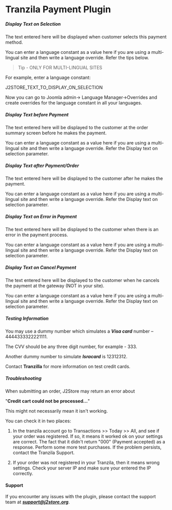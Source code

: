 # Tranzila Payment Plugin













##### Display Text on Selection
The text entered here will be displayed when customer selects this payment method. 

You can enter a language constant as a value here if you are using a multi-lingual site and then write a language override. Refer the tips below.

>Tip - ONLY FOR MULTI-LINGUAL SITES

For example, enter a language constant: 

J2STORE_TEXT_TO_DISPLAY_ON_SELECTION 

Now you can go to Joomla admin-> Language Manager->Overrides and create overrides for the language constant in all your languages. 

##### Display Text before Payment
The text entered here will be displayed to the customer at the order summary screen before he makes the payment. 

You can enter a language constant as a value here if you are using a multi-lingual site and then write a language override. Refer the Display text on selection parameter. 

##### Display Text after Payment/Order
The text entered here will be displayed to the customer after he makes the payment. 

You can enter a language constant as a value here if you are using a multi-lingual site and then write a language override. Refer the Display text on selection parameter.

##### Display Text on Error in Payment
The text entered here will be displayed to the customer when there is an error in the payment process.

You can enter a language constant as a value here if you are using a multi-lingual site and then write a language override. Refer the Display text on selection parameter.

##### Display Text on Cancel Payment
The text entered here will be displayed to the customer when he cancels the payment at the gateway (NOT in your site).

You can enter a language constant as a value here if you are using a multi-lingual site and then write a language override. Refer the Display text on selection parameter.

##### Testing Information
You may use a dummy number which simulates a ***Visa card*** number – 4444333322221111.

The CVV should be any three digit number, for example - 333.

Another dummy number to simulate ***Isracard*** is 12312312.

Contact **Tranzilla** for more information on test credit cards.

##### Troubleshooting
When submitting an order, J2Store may return an error about

"**Credit cart could not be processed...**" 

This might not necessarily mean it isn't working. 

You can check it in two places:

1) In the tranzila account go to Transactions >> Today >> All, and see if your order was registered. If so, it means it worked ok on your settings are correct. The fact that it didn't return "000" (Payment accepted) as a response. Perform some more test purchases. If the problem persists, contact the Tranzila Support.

2) If your order was not registered in your Tranzila, then it means wrong settings. Check your server IP and make sure your entered the IP correctly.

#### Support
If you encounter any issues with the plugin, please contact the support team at ***support@j2store.org***.

